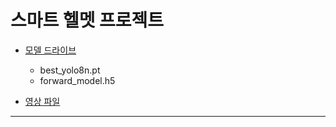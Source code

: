 # 스마트 헬멧 프로젝트

- [모델 드라이브](https://drive.google.com/drive/folders/1Pb3TKD1O91hMK6iFcqyvg7SSNU9Xag2y)

  - best_yolo8n.pt
  - forward_model.h5

- [영상 파일](https://drive.google.com/file/d/1TbS0QxE54gwC8ElHs2U6nVUSA3Hy1Uxa/view)

---
